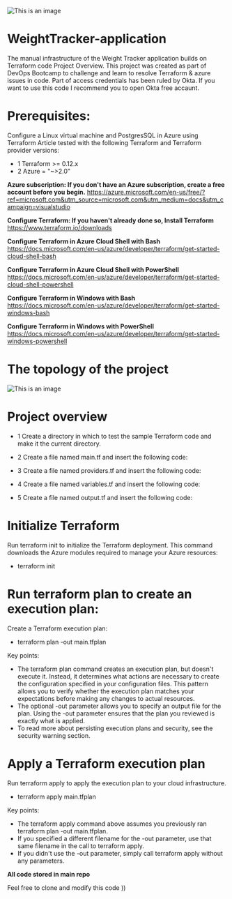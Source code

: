 ![This is an image](https://www.cloud-architect.fr/wp-content/uploads/2020/09/hashicorp-terraform-with-microsoft-azure-1-638.jpg)



# WeightTracker-application


The manual infrastructure of the Weight Tracker application builds on Terraform code Project Overview.
This project was created as part of DevOps Bootcamp to challenge and learn to resolve Terraform & azure issues in code.
Part of access credentials has been ruled by Okta.
If you want to use this code I recommend you to open Okta free accaunt.

# Prerequisites:

Configure a Linux virtual machine and PostgresSQL in Azure using Terraform
Article tested with the following Terraform and Terraform provider versions:
- 1 Terraform >= 0.12.x
- 2 Azure = "~>2.0"


**Azure subscription: 
If you don't have an Azure subscription, create a free account before you begin.**
https://azure.microsoft.com/en-us/free/?ref=microsoft.com&utm_source=microsoft.com&utm_medium=docs&utm_campaign=visualstudio


**Configure Terraform: If you haven't already done so, Install Terraform**
https://www.terraform.io/downloads


**Configure Terraform in Azure Cloud Shell with Bash**
https://docs.microsoft.com/en-us/azure/developer/terraform/get-started-cloud-shell-bash


**Configure Terraform in Azure Cloud Shell with PowerShell**
https://docs.microsoft.com/en-us/azure/developer/terraform/get-started-cloud-shell-powershell


**Configure Terraform in Windows with Bash**
https://docs.microsoft.com/en-us/azure/developer/terraform/get-started-windows-bash


**Configure Terraform in Windows with PowerShell**
https://docs.microsoft.com/en-us/azure/developer/terraform/get-started-windows-powershell

# The topology of the project

![This is an image](https://bootcamp.rhinops.io/images/week-6-envs.png)


# Project overview

- 1 Create a directory in which to test the sample Terraform code and make it the current directory.

- 2 Create a file named main.tf and insert the following code:

- 3 Create a file named providers.tf and insert the following code:

- 4 Create a file named variables.tf and insert the following code:

- 5 Create a file named output.tf and insert the following code:

# Initialize Terraform
Run terraform init to initialize the Terraform deployment. This command downloads the Azure modules required to manage your Azure resources: 
- terraform init
 

# Run terraform plan to create an execution plan: 
Create a Terraform execution plan: 
- terraform plan -out main.tfplan

Key points:

- The terraform plan command creates an execution plan, but doesn't execute it. Instead, it determines what actions are necessary to create the configuration specified in your configuration files. This pattern allows you to verify whether the execution plan matches your expectations before making any changes to actual resources.
- The optional -out parameter allows you to specify an output file for the plan. Using the -out parameter ensures that the plan you reviewed is exactly what is applied.
- To read more about persisting execution plans and security, see the security warning section.

# Apply a Terraform execution plan
Run terraform apply to apply the execution plan to your cloud infrastructure.
- terraform apply main.tfplan

Key points:

- The terraform apply command above assumes you previously ran terraform plan -out main.tfplan.
- If you specified a different filename for the -out parameter, use that same filename in the call to terraform apply.
- If you didn't use the -out parameter, simply call terraform apply without any parameters.

**All code stored in main repo**

Feel free to clone and modify this code ))
